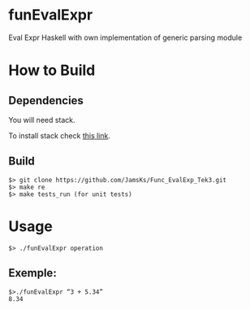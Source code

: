 # funEvalExpr

Eval Expr Haskell with own implementation of generic parsing module

# How to Build

## Dependencies

You will need stack.

To install stack check [this link](https://docs.haskellstack.org/en/stable/README/).

## Build

```
$> git clone https://github.com/JamsKs/Func_EvalExp_Tek3.git
$> make re
$> make tests_run (for unit tests)
```

# Usage

```
$> ./funEvalExpr operation
```

## Exemple:

```
$>./funEvalExpr “3 + 5.34”
8.34
```
